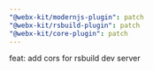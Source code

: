 ```yaml
---
"@webx-kit/modernjs-plugin": patch
"@webx-kit/rsbuild-plugin": patch
"@webx-kit/core-plugin": patch
---
```


feat: add cors for rsbuild dev server
